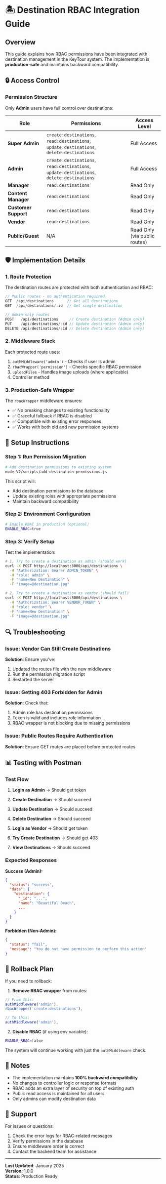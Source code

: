 # 🏝️ **Destination RBAC Integration Guide**

## **Overview**
This guide explains how RBAC permissions have been integrated with destination management in the KeyTour system. The implementation is **production-safe** and maintains backward compatibility.

## **🔒 Access Control**

### **Permission Structure**
Only **Admin** users have full control over destinations:

| Role | Permissions | Access Level |
|------|------------|--------------|
| **Super Admin** | `create:destinations`, `read:destinations`, `update:destinations`, `delete:destinations` | Full Access |
| **Admin** | `create:destinations`, `read:destinations`, `update:destinations`, `delete:destinations` | Full Access |
| **Manager** | `read:destinations` | Read Only |
| **Content Manager** | `read:destinations` | Read Only |
| **Customer Support** | `read:destinations` | Read Only |
| **Vendor** | `read:destinations` | Read Only |
| **Public/Guest** | N/A | Read Only (via public routes) |

## **🛡️ Implementation Details**

### **1. Route Protection**
The destination routes are protected with both authentication and RBAC:

```javascript
// Public routes - no authentication required
GET  /api/destinations      // Get all destinations
GET  /api/destinations/:id  // Get single destination

// Admin-only routes
POST   /api/destinations     // Create destination (Admin only)
PUT    /api/destinations/:id // Update destination (Admin only)
DELETE /api/destinations/:id // Delete destination (Admin only)
```

### **2. Middleware Stack**
Each protected route uses:
1. `authMiddleware('admin')` - Checks if user is admin
2. `rbacWrapper('permission')` - Checks specific RBAC permission
3. `uploadFiles` - Handles image uploads (where applicable)
4. Controller method

### **3. Production-Safe Wrapper**
The `rbacWrapper` middleware ensures:
- ✅ No breaking changes to existing functionality
- ✅ Graceful fallback if RBAC is disabled
- ✅ Compatible with existing error responses
- ✅ Works with both old and new permission systems

## **🚀 Setup Instructions**

### **Step 1: Run Permission Migration**
```bash
# Add destination permissions to existing system
node V2/scripts/add-destination-permissions.js
```

This script will:
- Add destination permissions to the database
- Update existing roles with appropriate permissions
- Maintain backward compatibility

### **Step 2: Environment Configuration**
```bash
# Enable RBAC in production (optional)
ENABLE_RBAC=true
```

### **Step 3: Verify Setup**
Test the implementation:
```bash
# 1. Try to create a destination as admin (should work)
curl -X POST http://localhost:3000/api/destinations \
  -H "Authorization: Bearer ADMIN_TOKEN" \
  -H "role: admin" \
  -F "name=New Destination" \
  -F "image=@destination.jpg"

# 2. Try to create a destination as vendor (should fail)
curl -X POST http://localhost:3000/api/destinations \
  -H "Authorization: Bearer VENDOR_TOKEN" \
  -H "role: vendor" \
  -F "name=New Destination" \
  -F "image=@destination.jpg"
```

## **🔍 Troubleshooting**

### **Issue: Vendor Can Still Create Destinations**
**Solution**: Ensure you've:
1. Updated the routes file with the new middleware
2. Run the permission migration script
3. Restarted the server

### **Issue: Getting 403 Forbidden for Admin**
**Solution**: Check that:
1. Admin role has destination permissions
2. Token is valid and includes role information
3. RBAC wrapper is not blocking due to missing permissions

### **Issue: Public Routes Require Authentication**
**Solution**: Ensure GET routes are placed before protected routes

## **📊 Testing with Postman**

### **Test Flow**
1. **Login as Admin** → Should get token
2. **Create Destination** → Should succeed
3. **Update Destination** → Should succeed
4. **Delete Destination** → Should succeed

5. **Login as Vendor** → Should get token
6. **Try Create Destination** → Should get 403
7. **View Destinations** → Should succeed

### **Expected Responses**

**Success (Admin):**
```json
{
  "status": "success",
  "data": {
    "destination": {
      "_id": "...",
      "name": "Beautiful Beach",
      ...
    }
  }
}
```

**Forbidden (Non-Admin):**
```json
{
  "status": "fail",
  "message": "You do not have permission to perform this action"
}
```

## **🔄 Rollback Plan**

If you need to rollback:

1. **Remove RBAC wrapper** from routes:
```javascript
// From this:
authMiddleware('admin'),
rbacWrapper('create:destinations'),

// To this:
authMiddleware('admin'),
```

2. **Disable RBAC** (if using env variable):
```bash
ENABLE_RBAC=false
```

The system will continue working with just the `authMiddleware` check.

## **📝 Notes**

- The implementation maintains **100% backward compatibility**
- No changes to controller logic or response formats
- RBAC adds an extra layer of security on top of existing auth
- Public read access is maintained for all users
- Only admins can modify destination data

## **🤝 Support**

For issues or questions:
1. Check the error logs for RBAC-related messages
2. Verify permissions in the database
3. Ensure middleware order is correct
4. Contact the backend team for assistance

---

**Last Updated**: January 2025  
**Version**: 1.0.0  
**Status**: Production Ready